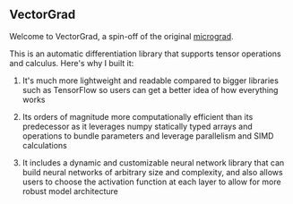 ## VectorGrad

Welcome to VectorGrad, a spin-off of the original [micrograd](https://github.com/karpathy/micrograd).

This is an automatic differentiation library that supports tensor operations and calculus. Here's why I built it:
1) It's much more lightweight and readable compared to bigger libraries such as TensorFlow so users can get a better idea
of how everything works

2) Its orders of magnitude more computationally efficient than its predecessor as it leverages numpy statically typed arrays
and operations to bundle parameters and leverage parallelism and SIMD calculations

3) It includes a dynamic and customizable neural network library that can build neural networks of arbitrary size and complexity,
and also allows users to choose the activation function at each layer to allow for more robust model architecture
